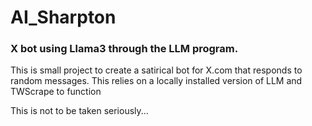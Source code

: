 # AI_Sharpton
### X bot using Llama3 through the LLM program.

This is small project to create a satirical bot for X.com that responds to random messages. This relies on a locally installed version of LLM and TWScrape to function

This is not to be taken seriously...
